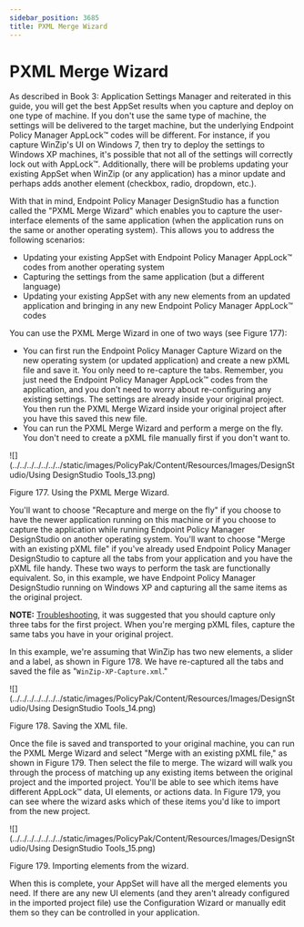 ```yaml
---
sidebar_position: 3685
title: PXML Merge Wizard
---
```


# PXML Merge Wizard

As described in Book 3: Application Settings Manager and reiterated in this guide, you will get the best AppSet results when you capture and deploy on one type of machine. If you don't use the same type of machine, the settings will be delivered to the target machine, but the underlying Endpoint Policy Manager AppLock™ codes will be different. For instance, if you capture WinZip's UI on Windows 7, then try to deploy the settings to Windows XP machines, it's possible that not all of the settings will correctly lock out with AppLock™. Additionally, there will be problems updating your existing AppSet when WinZip (or any application) has a minor update and perhaps adds another element (checkbox, radio, dropdown, etc.).

With that in mind, Endpoint Policy Manager DesignStudio has a function called the "PXML Merge Wizard" which enables you to capture the user-interface elements of the same application (when the application runs on the same or another operating system). This allows you to address the following scenarios:

* Updating your existing AppSet with Endpoint Policy Manager AppLock™ codes from another operating system
* Capturing the settings from the same application (but a different language)
* Updating your existing AppSet with any new elements from an updated application and bringing in any new Endpoint Policy Manager AppLock™ codes

You can use the PXML Merge Wizard in one of two ways (see Figure 177):

* You can first run the Endpoint Policy Manager Capture Wizard on the new operating system (or updated application) and create a new pXML file and save it. You only need to re-capture the tabs. Remember, you just need the Endpoint Policy Manager AppLock™ codes from the application, and you don't need to worry about re-configuring any existing settings. The settings are already inside your original project. You then run the PXML Merge Wizard inside your original project after you have this saved this new file.
* You can run the PXML Merge Wizard and perform a merge on the fly. You don't need to create a pXML file manually first if you don't want to.

![](../../../../../../../static/images/PolicyPak/Content/Resources/Images/DesignStudio/Using DesignStudio Tools_13.png)

Figure 177. Using the PXML Merge Wizard.

You'll want to choose "Recapture and merge on the fly" if you choose to have the newer application running on this machine or if you choose to capture the application while running Endpoint Policy Manager DesignStudio on another operating system. You'll want to choose "Merge with an existing pXML file" if you've already used Endpoint Policy Manager DesignStudio to capture all the tabs from your application and you have the pXML file handy. These two ways to perform the task are functionally equivalent. So, in this example, we have Endpoint Policy Manager DesignStudio running on Windows XP and capturing all the same items as the original project.

**NOTE:**  [Troubleshooting](../../../Troubleshooting/ApplicationSettings/Overview), it was suggested that you should capture only three tabs for the first project. When you're merging pXML files, capture the same tabs you have in your original project.

In this example, we're assuming that WinZip has two new elements, a slider and a label, as shown in Figure 178. We have re-captured all the tabs and saved the file as "`WinZip-XP-Capture.xml`."

![](../../../../../../../static/images/PolicyPak/Content/Resources/Images/DesignStudio/Using DesignStudio Tools_14.png)

Figure 178. Saving the XML file.

Once the file is saved and transported to your original machine, you can run the PXML Merge Wizard and select "Merge with an existing pXML file," as shown in Figure 179. Then select the file to merge. The wizard will walk you through the process of matching up any existing items between the original project and the imported project. You'll be able to see which items have different AppLock™ data, UI elements, or actions data. In Figure 179, you can see where the wizard asks which of these items you'd like to import from the new project.

![](../../../../../../../static/images/PolicyPak/Content/Resources/Images/DesignStudio/Using DesignStudio Tools_15.png)

Figure 179. Importing elements from the wizard.

When this is complete, your AppSet will have all the merged elements you need. If there are any new UI elements (and they aren't already configured in the imported project file) use the Configuration Wizard or manually edit them so they can be controlled in your application.